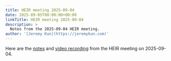 ```yaml
---
title: HEIR meeting 2025-09-04
date: 2025-09-05T00:00:00+00:00
linkTitle: HEIR meeting 2025-09-04
description: >
  Notes from the 2025-09-04 HEIR meeting.
author: '[Jeremy Kun](https://jeremykun.com)'
---
```


Here are the
[notes](https://docs.google.com/document/d/1_Eoip7Gxr89V06SOI2rNH-a8SipGzQUsy5XC3mSmxyc/edit?usp=sharing)
and [video recording](https://youtu.be/HfCUuwt0E0A) from the HEIR meeting on
2025-09-04.

<!-- mdformat global-off -->
